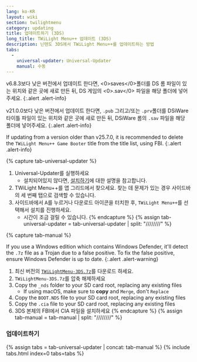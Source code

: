 ```yaml
---
lang: ko-KR
layout: wiki
section: twilightmenu
category: updating
title: 업데이트하기 (3DS)
long_title: TWiLight Menu++ 업데이트 (3DS)
description: 닌텐도 3DS에서 TWiLight Menu++를 업데이트하는 방법
tabs:
  - 
    universal-updater: Universal-Updater
    manual: 수동
---
```


v6.8.3보다 낮은 버전에서 업데이트 한다면, <0>saves</0>폴더를 DS 롬 파일이 있는 위치와 같은 곳에 새로 만든 뒤, DS 게임의 <0>.sav</0> 파일을 해당 폴더에 넣어주세요.
{:.alert .alert-info}

v21.0.0보다 낮은 버전에서 업데이트 한다면, `.pub` 그리고/또는 `.prv`폴더를 DSiWare 타이틀 파일이 있는 위치와 같은 곳에 새로 만든 뒤, DSiWare 롬의 `.sav` 파일을 해당 폴더에 넣어주세요.
{:.alert .alert-info}

If updating from a version older than v25.7.0, it is recommended to delete the `TWiLight Menu++ Game Booter` title from the title list, using FBI.
{:.alert .alert-info}

{% capture tab-universal-updater %}
1. Universal-Updater를 실행하세요
   - 설치되어있지 않다면,  [설치하기](installing-3ds)에 대한 설명을 참고합니다.
1. TWiLight Menu++를 앱 그리드에서 찾으세요. 찾는 데 문제가 있는 경우 사이드바의 세 번째 탭으로 검색할 수 있습니다.
1. 사이드바에서 <kbd class="face">A</kbd>를 누르거나 다운로드 아이콘을 터치한 후, `TWiLight Menu++`를 선택해서 설치를 진행하세요.
   - 시간이 조금 걸릴 수 있습니다.
{% endcapture %}
{% assign tab-universal-updater = tab-universal-updater | split: "////////" %}

{% capture tab-manual %}

If you use a Windows edition which contains Windows Defender, it'll detect the `.7z` file as a Trojan due to a false positive. To fix the false positive, ensure Windows Defender is up to date.
{:.alert .alert-warning}

1. 최신 버전의 [`TWiLightMenu-3DS.7z`](https://github.com/DS-Homebrew/TWiLightMenu/releases/latest/download/TWiLightMenu-3DS.7z)를 다운로드 하세요.
1. `TWiLightMenu-3DS.7z`를 압축 해제하세요
1. Copy the `_nds` folder to your SD card root, replacing any existing files
   - If using macOS, make sure to **copy** and `Merge`, don't `Replace`
1. Copy the `BOOT.NDS` file to your SD card root, replacing any existing files
1. Copy the `.cia` file to your SD card root, replacing any existing files
1. 3DS 본체의 FBI에서 CIA 파일을 설치하세요
{% endcapture %}
{% assign tab-manual = tab-manual | split: "////////" %}

### 업데이트하기

{% assign tabs = tab-universal-updater | concat: tab-manual %}
{% include tabs.html index=0 tabs=tabs %}
